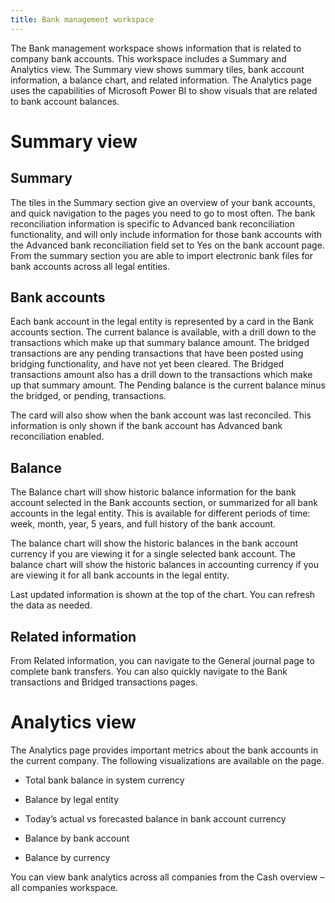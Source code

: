 ```yaml
---
title: Bank management workspace
---
```


The Bank management workspace shows information that is related to company bank
accounts. This workspace includes a Summary and Analytics view. The Summary view
shows summary tiles, bank account information, a balance chart, and related
information. The Analytics page uses the capabilities of Microsoft Power BI to
show visuals that are related to bank account balances.

Summary view
============

Summary
-------

The tiles in the Summary section give an overview of your bank accounts, and
quick navigation to the pages you need to go to most often. The bank
reconciliation information is specific to Advanced bank reconciliation
functionality, and will only include information for those bank accounts with
the Advanced bank reconciliation field set to Yes on the bank account page. From
the summary section you are able to import electronic bank files for bank
accounts across all legal entities.

Bank accounts
-------------

Each bank account in the legal entity is represented by a card in the Bank
accounts section. The current balance is available, with a drill down to the
transactions which make up that summary balance amount. The bridged transactions
are any pending transactions that have been posted using bridging functionality,
and have not yet been cleared. The Bridged transactions amount also has a drill
down to the transactions which make up that summary amount. The Pending balance
is the current balance minus the bridged, or pending, transactions.

The card will also show when the bank account was last reconciled. This
information is only shown if the bank account has Advanced bank reconciliation
enabled.

Balance
-------

The Balance chart will show historic balance information for the bank account
selected in the Bank accounts section, or summarized for all bank accounts in
the legal entity. This is available for different periods of time: week, month,
year, 5 years, and full history of the bank account.

The balance chart will show the historic balances in the bank account currency
if you are viewing it for a single selected bank account. The balance chart will
show the historic balances in accounting currency if you are viewing it for all
bank accounts in the legal entity.

Last updated information is shown at the top of the chart. You can refresh the
data as needed.

Related information
-------------------

From Related information, you can navigate to the General journal page to
complete bank transfers. You can also quickly navigate to the Bank transactions
and Bridged transactions pages.

Analytics view
==============

The Analytics page provides important metrics about the bank accounts in the
current company. The following visualizations are available on the page.

-   Total bank balance in system currency

-   Balance by legal entity

-   Today’s actual vs forecasted balance in bank account currency

-   Balance by bank account

-   Balance by currency

You can view bank analytics across all companies from the Cash overview – all
companies workspace.
